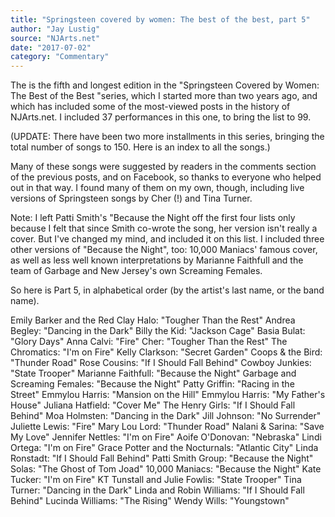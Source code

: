 ```yaml
---
title: "Springsteen covered by women: The best of the best, part 5"
author: "Jay Lustig"
source: "NJArts.net"
date: "2017-07-02"
category: "Commentary"
---
```


The is the fifth and longest edition in the "Springsteen Covered by Women: The Best of the Best
"series, which I started more than two years ago, and which has included some of the most-viewed posts in the history of NJArts.net. I included 37 performances in this one, to bring the list to 99.

(UPDATE: There have been two more installments in this series, bringing the total number of songs to 150. Here is an index to all the songs.)

Many of these songs were suggested by readers in the comments section of the previous posts, and on Facebook, so thanks to everyone who helped out in that way. I found many of them on my own, though, including live versions of Springsteen songs by Cher (!) and Tina Turner.

Note: I left Patti Smith's "Because the Night off the first four lists only because I felt that since Smith co-wrote the song, her version isn't really a cover. But I've changed my mind, and included it on this list. I included three other versions of "Because the Night", too: 10,000 Maniacs' famous cover, as well as less well known interpretations by Marianne Faithfull and the team of Garbage and New Jersey's own Screaming Females.

So here is Part 5, in alphabetical order (by the artist's last name, or the band name).

Emily Barker and the Red Clay Halo: "Tougher Than the Rest"
Andrea Begley: "Dancing in the Dark"
Billy the Kid: "Jackson Cage"
Basia Bulat: "Glory Days"
Anna Calvi: "Fire"
Cher: "Tougher Than the Rest"
The Chromatics: "I'm on Fire"
Kelly Clarkson: "Secret Garden"
Coops & the Bird: "Thunder Road"
Rose Cousins: "If I Should Fall Behind"
Cowboy Junkies: "State Trooper"
Marianne Faithfull: "Because the Night"
Garbage and Screaming Females: "Because the Night"
Patty Griffin: "Racing in the Street"
Emmylou Harris: "Mansion on the Hill"
Emmylou Harris: "My Father's House"
Juliana Hatfield: "Cover Me"
The Henry Girls: "If I Should Fall Behind"
Moa Holmsten: "Dancing in the Dark"
Jill Johnson: "No Surrender"
Juliette Lewis: "Fire"
Mary Lou Lord: "Thunder Road"
Nalani & Sarina: "Save My Love"
Jennifer Nettles: "I'm on Fire"
Aoife O'Donovan: "Nebraska"
Lindi Ortega: "I'm on Fire"
Grace Potter and the Nocturnals: "Atlantic City"
Linda Ronstadt: "If I Should Fall Behind"
Patti Smith Group: "Because the Night"
Solas: "The Ghost of Tom Joad"
10,000 Maniacs: "Because the Night"
Kate Tucker: "I'm on Fire"
KT Tunstall and Julie Fowlis: "State Trooper"
Tina Turner: "Dancing in the Dark"
Linda and Robin Williams: "If I Should Fall Behind"
Lucinda Williams: "The Rising"
Wendy Wills: "Youngstown"
